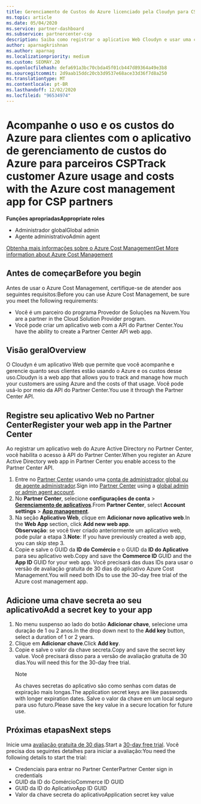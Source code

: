 ```yaml
---
title: Gerenciamento de Custos do Azure licenciado pela Cloudyn para CSPs
ms.topic: article
ms.date: 05/04/2020
ms.service: partner-dashboard
ms.subservice: partnercenter-csp
description: Saiba como registrar o aplicativo Web Cloudyn e usar uma chave secreta para ele no Partner Center para que você possa usar o aplicativo para acompanhar o uso do cliente e os custos do Azure.
author: aparnagkrishnan
ms.author: aparnag
ms.localizationpriority: medium
ms.custom: SEOMAY.20
ms.openlocfilehash: defa691a3bc70cbda45f01cb447d89364a49e3b8
ms.sourcegitcommit: 2d9aab15ddc20cb3d9537e68ace33d36f7d8a250
ms.translationtype: MT
ms.contentlocale: pt-BR
ms.lasthandoff: 12/02/2020
ms.locfileid: "96534974"
---
```

# <a name="track-customer-azure-usage-and-costs-with-the-azure-cost-management-app-for-csp-partners"></a><span data-ttu-id="5c916-103">Acompanhe o uso e os custos do Azure para clientes com o aplicativo de gerenciamento de custos do Azure para parceiros CSP</span><span class="sxs-lookup"><span data-stu-id="5c916-103">Track customer Azure usage and costs with the Azure cost management app for CSP partners</span></span>  

<span data-ttu-id="5c916-104">**Funções apropriadas**</span><span class="sxs-lookup"><span data-stu-id="5c916-104">**Appropriate roles**</span></span>

- <span data-ttu-id="5c916-105">Administrador global</span><span class="sxs-lookup"><span data-stu-id="5c916-105">Global admin</span></span>
- <span data-ttu-id="5c916-106">Agente administrativo</span><span class="sxs-lookup"><span data-stu-id="5c916-106">Admin agent</span></span>

[<span data-ttu-id="5c916-107">Obtenha mais informações sobre o Azure Cost Management</span><span class="sxs-lookup"><span data-stu-id="5c916-107">Get More information about Azure Cost Management</span></span>](https://go.microsoft.com/fwlink/p/?linkid=857893)

## <a name="before-you-begin"></a><span data-ttu-id="5c916-108">Antes de começar</span><span class="sxs-lookup"><span data-stu-id="5c916-108">Before you begin</span></span>
<span data-ttu-id="5c916-109">Antes de usar o Azure Cost Management, certifique-se de atender aos seguintes requisitos:</span><span class="sxs-lookup"><span data-stu-id="5c916-109">Before you can use Azure Cost Management, be sure you meet the following requirements:</span></span>

- <span data-ttu-id="5c916-110">Você é um parceiro do programa Provedor de Soluções na Nuvem.</span><span class="sxs-lookup"><span data-stu-id="5c916-110">You are a partner in the Cloud Solution Provider program.</span></span>
- <span data-ttu-id="5c916-111">Você pode criar um aplicativo web com a API do Partner Center.</span><span class="sxs-lookup"><span data-stu-id="5c916-111">You have the ability to create a Partner Center API web app.</span></span>

## <a name="overview"></a><span data-ttu-id="5c916-112">Visão geral</span><span class="sxs-lookup"><span data-stu-id="5c916-112">Overview</span></span>

<span data-ttu-id="5c916-113">O Cloudyn é um aplicativo Web que permite que você acompanhe e gerencie quanto seus clientes estão usando o Azure e os custos desse uso.</span><span class="sxs-lookup"><span data-stu-id="5c916-113">Cloudyn is a web app that allows you to track and manage how much your customers are using Azure and the costs of that usage.</span></span> <span data-ttu-id="5c916-114">Você pode usá-lo por meio da API do Partner Center.</span><span class="sxs-lookup"><span data-stu-id="5c916-114">You use it through the Partner Center API.</span></span>

## <a name="register-your-web-app-in-the-partner-center"></a><span data-ttu-id="5c916-115">Registre seu aplicativo Web no Partner Center</span><span class="sxs-lookup"><span data-stu-id="5c916-115">Register your web app in the Partner Center</span></span>
<span data-ttu-id="5c916-116">Ao registrar um aplicativo web do Azure Active Directory no Partner Center, você habilita o acesso à API do Partner Center.</span><span class="sxs-lookup"><span data-stu-id="5c916-116">When you register an Azure Active Directory web app in Partner Center you enable access to the Partner Center API.</span></span> 
1.  <span data-ttu-id="5c916-117">Entre no [Partner Center](https://partnercenter.microsoft.com/pcv/dashboard/overview) usando uma [conta de administrador global ou de agente administrador](create-user-accounts-and-set-permissions.md).</span><span class="sxs-lookup"><span data-stu-id="5c916-117">Sign into [Partner Center](https://partnercenter.microsoft.com/pcv/dashboard/overview) using a [global admin or admin agent account](create-user-accounts-and-set-permissions.md).</span></span>
2.  <span data-ttu-id="5c916-118">No **Partner Center**, selecione **configurações de conta** &gt; **[Gerenciamento de aplicativos](https://partnercenter.microsoft.com/pcv/apiintegration/appmanagement)**.</span><span class="sxs-lookup"><span data-stu-id="5c916-118">From **Partner Center**, select **Account settings** &gt; **[App management](https://partnercenter.microsoft.com/pcv/apiintegration/appmanagement)**.</span></span>
3.  <span data-ttu-id="5c916-119">Na seção **Aplicativo Web**, clique em **Adicionar novo aplicativo web**.</span><span class="sxs-lookup"><span data-stu-id="5c916-119">In the **Web App** section, click **Add new web app**.</span></span>
<br> <span data-ttu-id="5c916-120">**Observação**: se você tiver criado anteriormente um aplicativo web, pode pular a etapa 3.</span><span class="sxs-lookup"><span data-stu-id="5c916-120">**Note**: If you have previously created a web app, you can skip step 3.</span></span>
4.  <span data-ttu-id="5c916-121">Copie e salve o GUID da **ID do Comércio** e o GUID da **ID do Aplicativo** para seu aplicativo web.</span><span class="sxs-lookup"><span data-stu-id="5c916-121">Copy and save the **Commerce ID** GUID and the **App ID** GUID for your web app.</span></span> <span data-ttu-id="5c916-122">Você precisará das duas IDs para usar o versão de avaliação gratuita de 30 dias do aplicativo Azure Cost Management.</span><span class="sxs-lookup"><span data-stu-id="5c916-122">You will need both IDs to use the 30-day free trial of the Azure cost management app.</span></span>

## <a name="add-a-secret-key-to-your-app"></a><span data-ttu-id="5c916-123">Adicione uma chave secreta ao seu aplicativo</span><span class="sxs-lookup"><span data-stu-id="5c916-123">Add a secret key to your app</span></span>
1. <span data-ttu-id="5c916-124">No menu suspenso ao lado do botão **Adicionar chave**, selecione uma duração de 1 ou 2 anos.</span><span class="sxs-lookup"><span data-stu-id="5c916-124">In the drop down next to the **Add key** button, select a duration of 1 or 2 years.</span></span>
2. <span data-ttu-id="5c916-125">Clique em **Adicionar chave**.</span><span class="sxs-lookup"><span data-stu-id="5c916-125">Click **Add key**.</span></span> 
3. <span data-ttu-id="5c916-126">Copie e salve o valor da chave secreta.</span><span class="sxs-lookup"><span data-stu-id="5c916-126">Copy and save the secret key value.</span></span> <span data-ttu-id="5c916-127">Você precisará disso para a versão de avaliação gratuita de 30 dias.</span><span class="sxs-lookup"><span data-stu-id="5c916-127">You will need this for the 30-day free trial.</span></span><br>
   > [!NOTE]  
   > <span data-ttu-id="5c916-128">As chaves secretas do aplicativo são como senhas com datas de expiração mais longas.</span><span class="sxs-lookup"><span data-stu-id="5c916-128">The application secret keys are like passwords with longer expiration dates.</span></span> <span data-ttu-id="5c916-129">Salve o valor da chave em um local seguro para uso futuro.</span><span class="sxs-lookup"><span data-stu-id="5c916-129">Please save the key value in a secure location for future use.</span></span>

## <a name="next-steps"></a><span data-ttu-id="5c916-130">Próximas etapas</span><span class="sxs-lookup"><span data-stu-id="5c916-130">Next steps</span></span>
<span data-ttu-id="5c916-131">Inicie uma [avaliação gratuita de 30 dias](https://go.microsoft.com/fwlink/?linkid=857895).</span><span class="sxs-lookup"><span data-stu-id="5c916-131">Start a [30-day free trial](https://go.microsoft.com/fwlink/?linkid=857895).</span></span>
<span data-ttu-id="5c916-132">Você precisa dos seguintes detalhes para iniciar a avaliação:</span><span class="sxs-lookup"><span data-stu-id="5c916-132">You need the following details to start the trial:</span></span>
- <span data-ttu-id="5c916-133">Credenciais para entrar no Partner Center</span><span class="sxs-lookup"><span data-stu-id="5c916-133">Partner Center sign in credentials</span></span>
- <span data-ttu-id="5c916-134">GUID da ID do Comércio</span><span class="sxs-lookup"><span data-stu-id="5c916-134">Commerce ID GUID</span></span>
- <span data-ttu-id="5c916-135">GUID da ID do Aplicativo</span><span class="sxs-lookup"><span data-stu-id="5c916-135">App ID GUID</span></span>
- <span data-ttu-id="5c916-136">Valor da chave secreta do aplicativo</span><span class="sxs-lookup"><span data-stu-id="5c916-136">Application secret key value</span></span>
